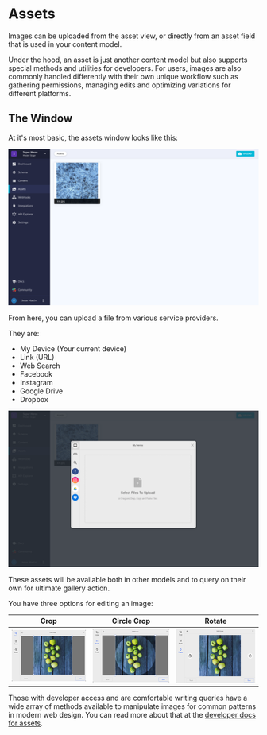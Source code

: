# Assets
Images can be uploaded from the asset view, or directly from an asset field that is used in your content model.

Under the hood, an asset is just another content model but also supports special methods and utilities for developers. For users, images are also commonly handled differently with their own unique workflow such as gathering permissions, managing edits and optimizing variations for different platforms.

## The Window
At it's most basic, the assets window looks like this:

![CMI window for assets.](../../gitbook/images/app/assets-page.png)

From here, you can upload a file from various service providers.

They are:
* My Device (Your current device)
* Link (URL)
* Web Search
* Facebook
* Instagram
* Google Drive
* Dropbox

![CMI window for uploading an asset.](../../gitbook/images/app/asset-upload-page.png)

These assets will be available both in other models and to query on their own for ultimate gallery action.

You have three options for editing an image:

| Crop | Circle Crop | Rotate |
|---|---|---|
| ![Asset edit window for crop.](../../gitbook/images/app/asset-edit-image-crop.png) | ![Asset edit window for circle crop.](../../gitbook/images/app/asset-edit-image-circle-crop.png) | ![Asset edit window for rotate.](../../gitbook/images/app/asset-edit-image-rotate.png) |

Those with developer access and are comfortable writing queries have a wide array of methods available to manipulate images for common patterns in modern web design. You can read more about that at the [developer docs for assets](../../developers/assets).